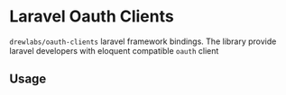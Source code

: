# Laravel Oauth Clients

`drewlabs/oauth-clients` laravel framework bindings. The library provide laravel developers with eloquent compatible `oauth` client

## Usage